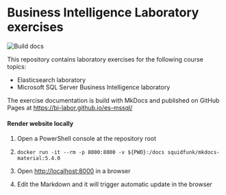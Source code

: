 # Business Intelligence Laboratory exercises

![Build docs](https://github.com/bi-labor/es-mssql/workflows/Build%20docs/badge.svg?branch=master)

This repository contains laboratory exercises for the following course topics:

- Elasticsearch laboratory
- Microsoft SQL Server Business Intelligence laboratory

The exercise documentation is build with MkDocs and published on GitHub Pages at <https://bi-labor.github.io/es-mssql/>

#### Render website locally

1. Open a PowerShell console at the repository root

1. `docker run -it --rm -p 8000:8000 -v ${PWD}:/docs squidfunk/mkdocs-material:5.4.0`

1. Open <http://localhost:8000> in a browser

1. Edit the Markdown and it will trigger automatic update in the browser
